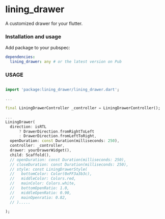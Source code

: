 # lining_drawer

A customized drawer for your flutter.

### Installation and usage ###

Add package to your pubspec:

```yaml
dependencies:
  lining_drawer: any # or the latest version on Pub
```

### USAGE

```dart 

import 'package:lining_drawer/lining_drawer.dart';

...

final LiningDrawerController _controller = LiningDrawerController();

...
LiningDrawer(
  direction: isRTL
      ? DrawerDirection.fromRightToLeft
      : DrawerDirection.fromLeftToRight,
  openDuration: const Duration(milliseconds: 250),
  controller: _controller,
  drawer: yourDrawerWidget(),
  child: Scaffold(),
  // openDuration: const Duration(milliseconds: 250),
  // closeDuration: const Duration(milliseconds: 250),
  // style: const LiningDrawerStyle(
  //   bottomColor: Color(0xFF3a3b3c),
  //   middleColor: Colors.red,
  //   mainColor: Colors.white,
  //   bottomOpenRatio: 1.0,
  //   middleOpenRatio: 0.90,
  //   mainOpenratio: 0.82,
  // ).....
  
);

```

